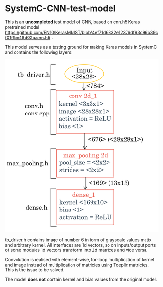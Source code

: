 # SystemC-CNN-test-model
This is an **uncompleted** test model of CNN, based on cnn.h5 Keras pretrained model https://github.com/EN10/KerasMNIST/blob/4ef71d6332e12376df93c96b39cf01ffbe48d02a/cnn.h5 .

This model serves as a testing ground for making Keras models in SystemC and contains the following layers:

![Alt Text](https://github.com/RayWright27/SystemC-CNN-test-model/blob/1e89d88ead66ca3799dc5a2010b4b3c024e8234c/model%20structure.png?raw=true)

tb_driver.h contains image of number 6 in form of grayscale values matix and arbitrary kernel.
All interfaces are 1d vectors, so on inputs/output ports of some modules 1d vectors transform into 2d matrices and vice versa.

Convolution is realised with element-wise, for-loop multiplication of kernel and image instead of multiplication of matricies using Toeplic matricies. This is the issue to be solved.

The model **does not** contain kernel and bias values from the original model.
